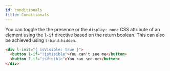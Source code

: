 ```yaml
---
id: conditionals
title: Conditionals
---
```


You can toggle the the presence or the `display: none` CSS attribute of an element using the `l-if` directive based on the return boolean. This can also be achieved using `l-bind:hidden`.

```html
<div l-init="{ isVisible: true }">
  <button l-if="!isVisible">You can't see me</button>
  <button l-if="isVisible">You can see me</button>
</div>
```
